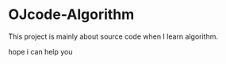 # OJcode-Algorithm
This project is mainly about  source code when I learn algorithm.

hope i can help you 
